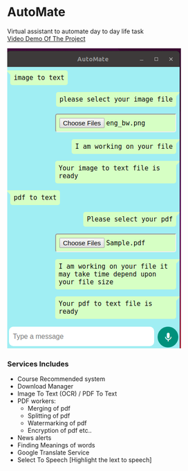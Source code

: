 # AutoMate
Virtual assistant to automate day to day life task  
[Video Demo Of The Project](https://drive.google.com/drive/folders/1h5KCXNa3GzMC_Eah0ljibR3jQ-dAo6o7?usp=sharing)

![plot](/UI.png)

### Services Includes
- Course Recommended system  
- Download Manager  
- Image To Text (OCR) / PDF To Text  
- PDF workers:
  - Merging of pdf
  - Splitting of pdf
  - Watermarking of pdf
  - Encryption of pdf etc..
- News alerts
- Finding Meanings of words
- Google Translate Service
- Select To Speech [Highlight the lext to speech]
